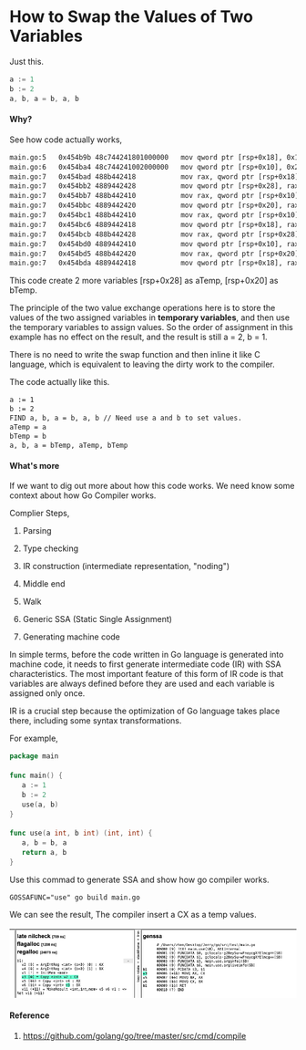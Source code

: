# How to Swap the Values of Two Variables



Just this.

```go
a := 1
b := 2
a, b, a = b, a, b
```



#### Why?

See how code actually works,

```HTML
main.go:5   0x454b9b 48c744241801000000   mov qword ptr [rsp+0x18], 0x1  // a:=1
main.go:6   0x454ba4 48c744241002000000   mov qword ptr [rsp+0x10], 0x2  // b:=2
main.go:7   0x454bad 488b442418           mov rax, qword ptr [rsp+0x18]
main.go:7   0x454bb2 4889442428           mov qword ptr [rsp+0x28], rax  // aTemp := a
main.go:7   0x454bb7 488b442410           mov rax, qword ptr [rsp+0x10]
main.go:7   0x454bbc 4889442420           mov qword ptr [rsp+0x20], rax  // bTemp := b
main.go:7   0x454bc1 488b442410           mov rax, qword ptr [rsp+0x10]
main.go:7   0x454bc6 4889442418           mov qword ptr [rsp+0x18], rax  // a = b
main.go:7   0x454bcb 488b442428           mov rax, qword ptr [rsp+0x28]
main.go:7   0x454bd0 4889442410           mov qword ptr [rsp+0x10], rax  // b = aTemp
main.go:7   0x454bd5 488b442420           mov rax, qword ptr [rsp+0x20]
main.go:7   0x454bda 4889442418           mov qword ptr [rsp+0x18], rax  // a = bTemp
```


This code create 2 more variables [rsp+0x28] as aTemp, [rsp+0x20] as bTemp.

The principle of the two value exchange operations here is to store the values of the two assigned variables in **temporary variables**, and then use the temporary variables to assign values. So the order of assignment in this example has no effect on the result, and the result is still a = 2, b = 1.

There is no need to write the swap function and then inline it like C language, which is equivalent to leaving the dirty work to the compiler.

The code actually like this.

```
a := 1
b := 2
FIND a, b, a = b, a, b // Need use a and b to set values.
aTemp = a
bTemp = b
a, b, a = bTemp, aTemp, bTemp
```



#### What's more

If we want to dig out more about how this code works. We need know some context about how Go Compiler works.

Complier Steps,

1. Parsing

2. Type checking

3. IR construction (intermediate representation, "noding")

4. Middle end

5. Walk

6. Generic SSA (Static Single Assignment)

7. Generating machine code



In simple terms, before the code written in Go language is generated into machine code, it needs to first generate intermediate code (IR) with SSA characteristics. The most important feature of this form of IR code is that variables are always defined before they are used and each variable is assigned only once.

IR is a crucial step because the optimization of Go language takes place there, including some syntax transformations.

For example, 

```go
package main

func main() {
   a := 1
   b := 2
   use(a, b)
}

func use(a int, b int) (int, int) {
   a, b = b, a
   return a, b
}
```

Use this commad to generate SSA and show how go compiler works. 

```
GOSSAFUNC="use" go build main.go
```

We can see the result, The compiler insert a CX as a temp values.

![ssa](../pictures/ssa.png)

#### Reference

1. https://github.com/golang/go/tree/master/src/cmd/compile
